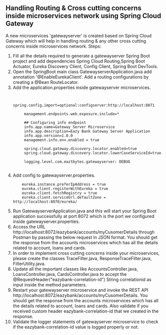 ## Handling Routing & Cross cutting concerns inside microservices network using Spring Cloud Gateway ##
A new microservices 'gatewayserver' is created based on Spring Cloud Gateway which will help in handling routing & any other cross cutting concerns inside microservices network.
Steps:
1. Fill all the details required to generate a gatewayserver Spring Boot project and add dependencies Spring Cloud Routing,Spring Boot Actuator, Eureka Discovery Client, Config Client, Spring Boot DevTools.
2. Open the SpringBoot main class GatewayserverApplication.java add annotation '@EnableEurekaClient'. Add a routing configurations by creating a @Bean RouteLocator.
3. Add the application.properties inside gatewayserver microservices.
   ``` pring.application.name=gatewayserver

        spring.config.import=optional:configserver:http://localhost:8071

        management.endpoints.web.exposure.include=*

        ## Configuring info endpoint
        info.app.name=Gateway Server Microservice
        info.app.description=Eazy Bank Gateway Server Application
        info.app.version=1.0.0
        management.info.env.enabled = true

        spring.cloud.gateway.discovery.locator.enabled=true
        spring.cloud.gateway.discovery.locator.lowerCaseServiceId=true

        logging.level.com.eaztbytes.gatewayserver: DEBUG
        
 4. Add config to gatewayserver.properties.
      ``` server.port=8072
          eureka.instance.preferIpAddress = true 
          eureka.client.registerWithEureka = true
          eureka.client.fetchRegistry = true
          eureka.client.serviceUrl.defaultZone = http://localhost:8070/eureka/
 5. Run GatewayserverApplication.java and this will start your Spring Boot application successfully at port 8072 which is the port we configured inside gatewayserver.properties. 
 6. Access the URL http://localhost:8072/eazybank/accounts/myCusomerDetails through Postman by passing the below request in JSON format. You should get the response from the accounts microservices which has all the details related to account, loans and cards.
 7. In order to implement cross cutting concerns inside your microservices, please create the classes TraceFilter.java, ResponseTraceFilter.java, FilterUtility.java.
 8. Update all the important classes like AccountsController.java, LoansController.java, CardsController.java to accept the @RequestHeader("eazybank-correlation-id") String correlationid as input inside the method parameters.
 9. Restart your gatewayserver microservice and invoke the REST API http://localhost:8072/eazybank/accounts/myCusomerDetails. You should get the response from the accounts microservices which has all the details related to account, loans and cards. Also validate if you received custom header eazybank-correlation-id that we created in the response.
 10. Validate the logger statements of gatewayserver microservice to check if the eazybank-correlation-id value is logged properly or not.
